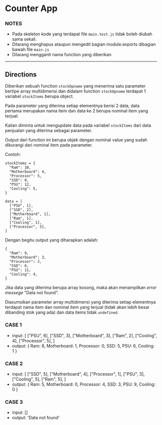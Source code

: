 # Counter App

### NOTES

- Pada skeleton kode yang terdapat file `main.test.js` tidak boleh diubah sama sekali.
- Dilarang menghapus ataupun mengedit bagian module.exports dibagian bawah file `main.js`
- Dilarang mengganti nama function yang diberikan

---

## Directions

Diberikan sebuah function `stockOpname` yang menerima satu parameter bertipe array multidimensi dan didalam function `stockOpname` terdapat 1 variabel `stockItems` berupa object. 

Pada parameter yang diterima setiap elementnya berisi 2 data, data pertama merupakan nama item dan data ke 2 berupa nominal item yang terjual.

Kalian diminta untuk mengupdate data pada variabel `stockItems` dari data penjualan yang diterima sebagai parameter. 

Output dari function ini berupa objek dengan nominal value yang sudah dikurangi dari nominal item pada parameter.

Contoh:

```
stockItems = {
  "Ram": 10,
  "Motherboard": 4,
  "Processor": 5,
  "SSD": 8,
  "PSU": 12,
  "Cooling": 5,
}

data = [
  ["PSU", 1],
  ["SSD", 2],
  ["Motherboard", 1],
  ["Ram", 1],
  ["Cooling", 1],
  ["Processor", 3],
]
```

Dengan begitu output yang diharapkan adalah:

```
{
  "Ram": 9,
  "Motherboard": 3,
  "Processor": 2,
  "SSD": 6,
  "PSU": 11,
  "Cooling": 4,
}
```

Jika data yang diterima berupa array kosong, maka akan menampilkan _error messege_ "Data not found".

Diasumsikan parameter array multidimensi yang diterima setiap elementnya terdapat nama item dan nominal item yang terjual (tidak akan lebih besar dibanding stok yang ada) dan data items tidak `undefined`.

### CASE 1

- input: [
    ["PSU", 6],
    ["SSD", 3],
    ["Motherboard", 3],
    ["Ram", 2],
    ["Cooling", 4],
    ["Processor", 5],
]
- output: { Ram: 8, Motherboard: 1, Processor: 0, SSD: 5, PSU: 6, Cooling: 1 }

### CASE 2

- input: [
    ["SSD", 5],
    ["Motherboard", 4],
    ["Processor", 1],
    ["PSU", 3],
    ["Cooling", 5],
    ["Ram", 5],
]
- output: { Ram: 5, Motherboard: 0, Processor: 4, SSD: 3, PSU: 9, Cooling: 0 }

### CASE 3

- input: []
- output: 'Data not found'
